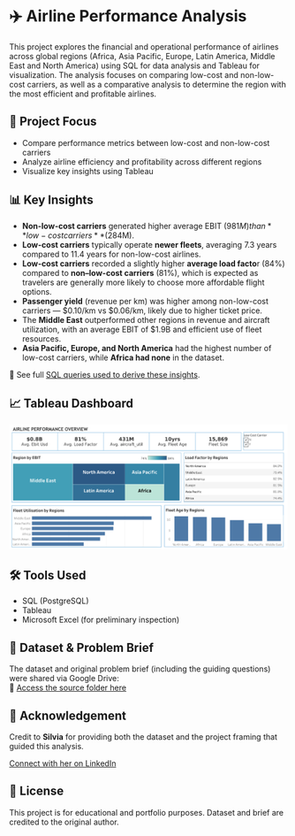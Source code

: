 # ✈️ Airline Performance Analysis

This project explores the financial and operational performance of airlines across global regions (Africa, Asia Pacific, Europe, Latin America, Middle East and North America) using SQL for data analysis and Tableau for visualization. The analysis focuses on comparing low-cost and non-low-cost carriers, as well as a comparative analysis to determine the region with the most efficient and profitable airlines.

## 🎯 Project Focus

- Compare performance metrics between low-cost and non-low-cost carriers  
- Analyze airline efficiency and profitability across different regions  
- Visualize key insights using Tableau

## 📊 Key Insights

- **Non-low-cost carriers** generated higher average EBIT ($981M) than **low-cost carriers** ($284M).  
- **Low-cost carriers** typically operate **newer fleets**, averaging 7.3 years compared to 11.4 years for non-low-cost airlines.
- **Low-cost carriers** recorded a slightly higher **average load facto**r (84%) compared to **non–low-cost carriers** (81%), which is expected as travelers are generally more likely to choose more affordable flight options.
- **Passenger yield** (revenue per km) was higher among non-low-cost carriers — $0.10/km vs $0.06/km, likely due to higher ticket price.  
- The **Middle East** outperformed other regions in revenue and aircraft utilization, with an average EBIT of $1.9B and efficient use of fleet resources.  
- **Asia Pacific, Europe, and North America** had the highest number of low-cost carriers, while **Africa had none** in the dataset.

📄 See full [SQL queries used to derive these insights](https://github.com/rwejoye/airline-performance-analysis/blob/main/airline_performance_analysis.sql).

## 📈 Tableau Dashboard

[![Airline Dashboard Preview](Airline%20Performance%20Dashboard.png)](https://public.tableau.com/app/profile/richmond.wejoye/viz/AirlinePerformanceOverview/ExecutiveSummary)

## 🛠️ Tools Used

- SQL (PostgreSQL)  
- Tableau  
- Microsoft Excel (for preliminary inspection)

## 📂 Dataset & Problem Brief

The dataset and original problem brief (including the guiding questions) were shared via Google Drive:  
🔗 [Access the source folder here](https://drive.google.com/drive/folders/1Rj4EFaMmmaAJqvD_fx-w8_juQbuyRx1I)

## 🙏 Acknowledgement

Credit to **Silvia** for providing both the dataset and the project framing that guided this analysis.  

[Connect with her on LinkedIn](https://www.linkedin.com/in/silvia-wutche/)

## 📜 License

This project is for educational and portfolio purposes. Dataset and brief are credited to the original author.
